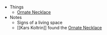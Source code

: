   
- Things 
	- [Ornate Necklace](https://www.dndbeyond.com/magic-items/9070033-ornate-necklace)
- Notes 
	- Signs of a living space
	- [[Kars Koltrin]] found the [Ornate Necklace](https://www.dndbeyond.com/magic-items/9070033-ornate-necklace)

